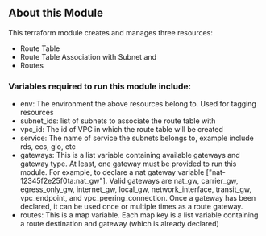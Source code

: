 ## About this Module
This terraform module creates and manages three resources:
* Route Table
* Route Table Association with Subnet and
* Routes

### Variables required to run this module include:
* env: The environment the above resources belong to. Used for tagging resources
* subnet_ids: list of subnets to associate the route table with
* vpc_id: The id of VPC in which the route table will be created
* service: The name of service the subnets belongs to, example include rds, ecs, glo, etc
* gateways: This is a list variable containing available gateways and gateway type. At least, one gateway must be provided to run this module. For example, to declare a nat gateway variable ["nat-12345f2e25f0ta:nat_gw"]. Valid gateways are nat_gw, carrier_gw, egress_only_gw, internet_gw, local_gw, network_interface, transit_gw, vpc_endpoint, and vpc_peering_connection. Once a gateway has been declared, it can be used once or multiple times as a route gateway.
* routes: This is a map variable. Each map key is a list variable containing a route destination and gateway (which is already declared)